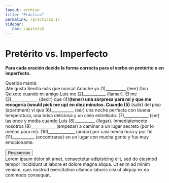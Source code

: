```yaml
---
layout: archive
title: "Práctica"
permalink: /practica2.1/
sidebar:
   nav: capitulo2
---
```

# Pretérito vs. Imperfecto

**Para cada oración decide la forma correcta para el verbo en pretérito o en imperfecto.**

Querida mamá:  
¡Me gusta Sevilla más que nunca! Anoche yo (1)__________ (leer) Don Quixote cuando mi amigo Luis me (2)___________ (llamar). Él me (3)_____________ (decir) que (4)____________(tener) una sorpresa para mí y que me recogería (would pick me up) en diez minutos. Cuando (5)____________ (salir) del piso (apartment) vi que (6)___________ (ser) una noche perfecta con buena temperatura, una brisa deliciosa y un cielo estrellado. (7)____________ (ser) las once y media cuando Luis (8)__________ (llegar). Inmediatemente nosotros (9)____________ (empezar) a caminar a un lugar secreto (por lo menos para mí). (10)_____________ (andar) por casi media hora y por fin (11)___________ (encontrarse) en un lugar con mucha gente y fue muy emocionante.


  <meta name="viewport" content="width=device-width, initial-scale=1">
  <link rel="stylesheet" href="https://maxcdn.bootstrapcdn.com/bootstrap/3.4.1/css/bootstrap.min.css">
  <script src="https://ajax.googleapis.com/ajax/libs/jquery/3.4.1/jquery.min.js"></script>
  <script src="https://maxcdn.bootstrapcdn.com/bootstrap/3.4.1/js/bootstrap.min.js"></script>

<div class="container">
  <button type="button" class="btn btn-info" data-toggle="collapse" data-target="#demo">Respuestas</button>
  <div id="demo" class="collapse">
    Lorem ipsum dolor sit amet, consectetur adipisicing elit,
    sed do eiusmod tempor incididunt ut labore et dolore magna aliqua. Ut enim ad minim veniam,
    quis nostrud exercitation ullamco laboris nisi ut aliquip ex ea commodo consequat.
  </div>
</div>

